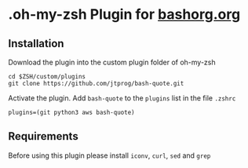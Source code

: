 # .oh-my-zsh Plugin for [bashorg.org](http://bashorg.org)

## Installation

Download the plugin into the custom plugin folder of oh-my-zsh
```shell
cd $ZSH/custom/plugins
git clone https://github.com/jtprog/bash-quote.git
```

Activate the plugin. Add `bash-quote` to the `plugins` list in the file `.zshrc`
```shell
plugins=(git python3 aws bash-quote)
```
## Requirements

Before using this plugin please install `iconv`, `curl`, `sed` and `grep`
